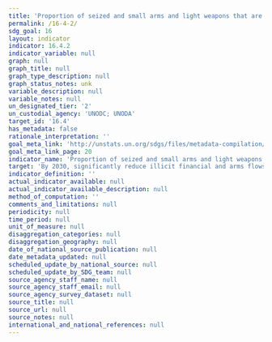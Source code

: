 ```yaml
---
title: 'Proportion of seized and small arms and light weapons that are recorded and traced, in accordance with international standards and legal instruments'
permalink: /16-4-2/
sdg_goal: 16
layout: indicator
indicator: 16.4.2
indicator_variable: null
graph: null
graph_title: null
graph_type_description: null
graph_status_notes: unk
variable_description: null
variable_notes: null
un_designated_tier: '2'
un_custodial_agency: 'UNODC; UNODA'
target_id: '16.4'
has_metadata: false
rationale_interpretation: ''
goal_meta_link: 'http://unstats.un.org/sdgs/files/metadata-compilation/Metadata-Goal-16.pdf'
goal_meta_link_page: 20
indicator_name: 'Proportion of seized and small arms and light weapons that are recorded and traced, in accordance with international standards and legal instruments'
target: 'By 2030, significantly reduce illicit financial and arms flows, strengthen the recovery and return of stolen assets and combat all forms of organized crime.'
indicator_definition: ''
actual_indicator_available: null
actual_indicator_available_description: null
method_of_computation: ''
comments_and_limitations: null
periodicity: null
time_period: null
unit_of_measure: null
disaggregation_categories: null
disaggregation_geography: null
date_of_national_source_publication: null
date_metadata_updated: null
scheduled_update_by_national_source: null
scheduled_update_by_SDG_team: null
source_agency_staff_name: null
source_agency_staff_email: null
source_agency_survey_dataset: null
source_title: null
source_url: null
source_notes: null
international_and_national_references: null
---
```

